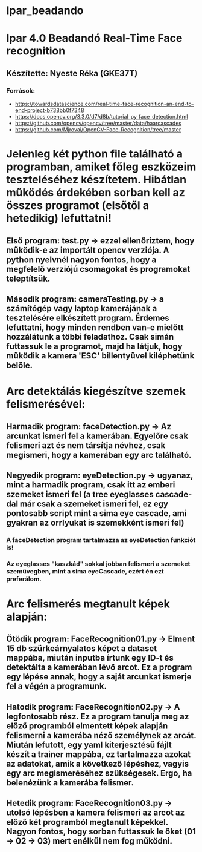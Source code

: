 # Ipar_beadando
# Ipar 4.0 Beadandó Real-Time Face recognition
## Készítette: Nyeste Réka (GKE37T)
### Források: 
- https://towardsdatascience.com/real-time-face-recognition-an-end-to-end-project-b738bb0f7348
- https://docs.opencv.org/3.3.0/d7/d8b/tutorial_py_face_detection.html
- https://github.com/opencv/opencv/tree/master/data/haarcascades
- https://github.com/Mjrovai/OpenCV-Face-Recognition/tree/master


# Jelenleg két python file található a programban, amiket főleg eszközeim teszteléséhez készítetem. Hibátlan működés érdekében sorban kell az összes programot (elsőtől a hetedikig) lefuttatni!
## Első program: test.py -> ezzel ellenőriztem, hogy működik-e az importált opencv verziója. A python nyelvnél nagyon fontos, hogy a megfelelő verziójú csomagokat és programokat teleptítsük.
## Második program: cameraTesting.py -> a számítógép vagy laptop kamerájának a tesztelésére elkészített program. Érdemes lefuttatni, hogy minden rendben van-e mielőtt hozzálátunk a többi feladathoz. Csak simán futtassuk le a programot, majd ha látjuk, hogy működik a kamera 'ESC' billentyűvel kiléphetünk belőle.

# Arc detektálás kiegészítve szemek felismerésével:
## Harmadik program: faceDetection.py -> Az arcunkat ismeri fel a kamerában. Egyelőre csak felismeri azt és nem társítja névhez, csak megismeri, hogy a kamerában egy arc található.
## Negyedik program: eyeDetection.py -> ugyanaz, mint a harmadik program, csak itt az emberi szemeket ismeri fel (a tree eyeglasses cascade-dal már csak a szemeket ismeri fel, ez egy pontosabb script mint a sima eye cascade, ami gyakran az orrlyukat is szemekként ismeri fel)
### A faceDetection program tartalmazza az eyeDetection funkciót is!
### Az eyeglasses "kaszkád" sokkal jobban felismeri a szemeket szemüvegben, mint a sima eyeCascade, ezért én ezt preferálom.

# Arc felismerés megtanult képek alapján:
## Ötödik program: FaceRecognition01.py -> Elment 15 db szürkeárnyalatos képet a dataset mappába, miután inputba írtunk egy ID-t és detektálta a kamerában lévő arcot. Ez a program egy lépése annak, hogy a saját arcunkat ismerje fel a végén a programunk.
## Hatodik program: FaceRecognition02.py -> A legfontosabb rész. Ez a program tanulja meg az előző programból elmentett képek alapján felismerni a kamerába néző személynek az arcát. Miután lefutott, egy yaml kiterjesztésű fájlt készít a trainer mappába, ez tartalmazza azokat az adatokat, amik a következő lépéshez, vagyis egy arc megismeréséhez szükségesek. Ergo, ha belenézünk a kamerába felismer.
## Hetedik program: FaceRecognition03.py -> utolsó lépésben a kamera felismeri az arcot az előző két programból megtanult képekkel. Nagyon fontos, hogy sorban futtassuk le őket (01 -> 02 -> 03) mert enélkül nem fog működni.